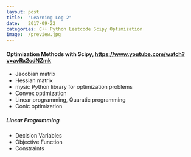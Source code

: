 ```yaml
---
layout: post
title:  "Learning Log 2"
date:   2017-09-22 
categories: C++ Python Leetcode Scipy Optimization
image:  /preview.jpg
---
```

#### Optimization Methods with Scipy, https://www.youtube.com/watch?v=avRx2cdNZmk
- Jacobian matrix
- Hessian matrix
- mysic Python library for optimization problems
- Convex optimization
- Linear programming, Quaratic programming
- Conic optimization 

##### Linear Programming 
- Decision Variables
- Objective Function
- Constraints





